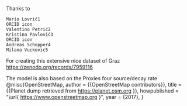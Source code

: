 Thanks to 

    Mario Lovrić1
    ORCID icon
    Valentino Petrić2
    Kristina Pavlović3
    ORCID icon
    Andreas Schopper4
    Milana Vuckovic5
For creating this extensive nice dataset of Graz 
https://zenodo.org/records/7959116

The model is also based on the Proxies four source/decay rate 
 @misc{OpenStreetMap,
   author = {{OpenStreetMap contributors}},
   title = {{Planet dump retrieved from https://planet.osm.org }},
   howpublished = "\url{ https://www.openstreetmap.org }",
   year = {2017},
 }
